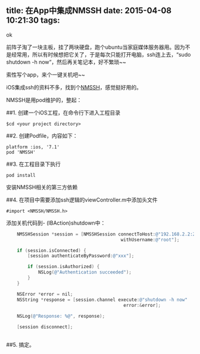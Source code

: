 title: 在App中集成NMSSH
date: 2015-04-08 10:21:30
tags:
---

ok

前阵子淘了一块主板，挂了两块硬盘，跑个ubuntu当家庭媒体服务器用。因为不是经常用，所以有时候想把它关了，于是每次只能打开电脑，ssh连上去，“sudo shutdown -h now“，然后再关笔记本，好不繁琐~~

<!--more-->

索性写个app，来个一键关机吧~~

iOS集成ssh的资料不多，找到个[NMSSH](https://github.com/eugenehp/NMSSH)，感觉挺好用的。

NMSSH是用pod维护的，整起：

##1. 创建一个iOS工程，在命令行下进入工程目录

```shell
$cd <your project directory>
```
	
##2. 创建Podfile，内容如下：

```
platform :ios, '7.1'
pod 'NMSSH'
```

##3. 在工程目录下执行

```shell
pod install
``` 
	
安装NMSSH相关的第三方依赖

##4. 在项目中需要添加ssh逻辑的viewController.m中添加头文件

```
#import <NMSSH/NMSSH.h>
```
	
添加关机代码到- (IBAction)shutdown中：
	
```objective-c
	NMSSHSession *session = [NMSSHSession connectToHost:@"192.168.2.2:22"
	                                       withUsername:@"root"];

	if (session.isConnected) {
	    [session authenticateByPassword:@"xxx"];

	    if (session.isAuthorized) {
	        NSLog(@"Authentication succeeded");
	    }
	}

	NSError *error = nil;
	NSString *response = [session.channel execute:@"shutdown -h now" 
											error:&error];
	
	NSLog(@"Response: %@", response);

	[session disconnect];
	
```

##5. 搞定。